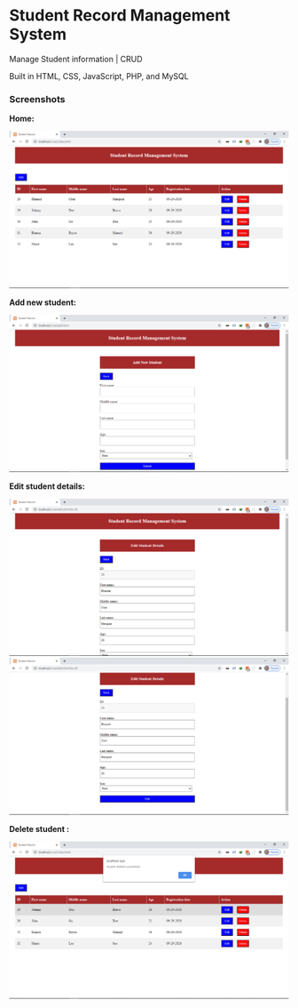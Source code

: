 # Student Record Management System

Manage Student information | CRUD

Built in HTML, CSS, JavaScript, PHP, and MySQL

### Screenshots

**Home:**

![Screenshot 1](./screenshots/screenshot-1.png)

**Add new student:**

![Screenshot 1](./screenshots/screenshot-2.png)

**Edit student details:**

![Screenshot 1](./screenshots/screenshot-3.png)
![Screenshot 1](./screenshots/screenshot-4.png)

**Delete student :**

![Screenshot 1](./screenshots/screenshot-5.png)

